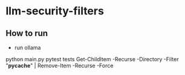 # llm-security-filters
## How to run
- run ollama



python main.py
pytest tests
Get-ChildItem -Recurse -Directory -Filter "__pycache__" | Remove-Item -Recurse -Force

